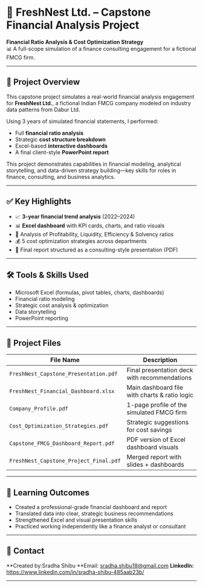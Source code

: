 # 🧾 FreshNest Ltd. – Capstone Financial Analysis Project

**Financial Ratio Analysis & Cost Optimization Strategy**  
📊 A full-scope simulation of a finance consulting engagement for a fictional FMCG firm.

---

## 📘 Project Overview

This capstone project simulates a real-world financial analysis engagement for **FreshNest Ltd.**, a fictional Indian FMCG company modeled on industry data patterns from Dabur Ltd.

Using 3 years of simulated financial statements, I performed:
- Full **financial ratio analysis**
- Strategic **cost structure breakdown**
- Excel-based **interactive dashboards**
- A final client-style **PowerPoint report**

This project demonstrates capabilities in financial modeling, analytical storytelling, and data-driven strategy building—key skills for roles in finance, consulting, and business analytics.

---

## ✅ Key Highlights

- 📈 **3-year financial trend analysis** (2022–2024)
- 📊 **Excel dashboard** with KPI cards, charts, and ratio visuals
- 🧮 Analysis of Profitability, Liquidity, Efficiency & Solvency ratios
- 💰 5 cost optimization strategies across departments
- 📄 Final report structured as a consulting-style presentation (PDF)

---

## 🛠 Tools & Skills Used

- Microsoft Excel (formulas, pivot tables, charts, dashboards)
- Financial ratio modeling
- Strategic cost analysis & optimization
- Data storytelling
- PowerPoint reporting

---

## 📁 Project Files

| File Name                            | Description                                      |
|-------------------------------------|--------------------------------------------------|
| `FreshNest_Capstone_Presentation.pdf` | Final presentation deck with recommendations     |
| `FreshNest_Financial_Dashboard.xlsx` | Main dashboard file with charts & ratio logic    |
| `Company_Profile.pdf`               | 1-page profile of the simulated FMCG firm        |
| `Cost_Optimization_Strategies.pdf`  | Strategic suggestions for cost savings           |
| `Capstone_FMCG_Dashboard_Report.pdf`| PDF version of Excel dashboard visuals           |
| `FreshNest_Capstone_Project_Final.pdf` | Merged report with slides + dashboards         |

---

## 🎯 Learning Outcomes

- Created a professional-grade financial dashboard and report  
- Translated data into clear, strategic business recommendations  
- Strengthened Excel and visual presentation skills  
- Practiced working independently like a finance analyst or consultant

---

## 🔗 Contact

**Created by:Sradha Shibu 
**Email: sradha.shibu18@gmail.com 
**LinkedIn:** https://www.linkedin.com/in/sradha-shibu-485aab23b/

---

